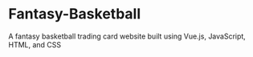 # Fantasy-Basketball
A fantasy basketball trading card website built using Vue.js, JavaScript, HTML, and CSS

